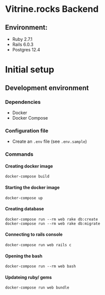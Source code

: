 # Vitrine.rocks Backend

## Environment:
* Ruby 2.7.1
* Rails 6.0.3
* Postgres 12.4


# Initial setup

## Development environment
### Dependencies
* Docker
* Docker Compose

### Configuration file
* Create an `.env` file (see `.env.sample`)

### Commands
#### Creating docker image

```shell
docker-compose build
```

#### Starting the docker image
```shell
docker-compose up
```

#### Creating database
```shell
docker-compose run --rm web rake db:create
docker-compose run --rm web rake db:migrate
```

#### Connecting to rails console
```shell
docker-compose run web rails c
```

#### Opening the bash
```shell
docker-compose run --rm web bash
```

#### Updateing ruby/ gems
```shell
docker-compose run web bundle
```
